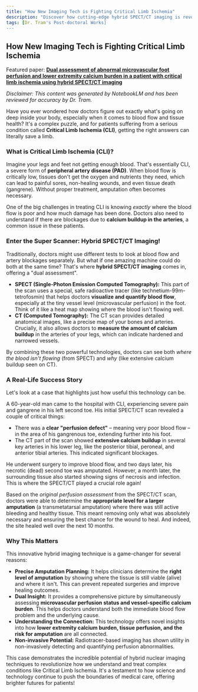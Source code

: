 ```yaml
---
title: "How New Imaging Tech is Fighting Critical Limb Ischemia"
description: "Discover how cutting-edge hybrid SPECT/CT imaging is revolutionizing treatment for Critical Limb Ischemia. Learn how this 'super scanner' combines blood flow visualization with calcium detection to guide precise amputation planning and save limbs. Explore a real patient case showing how dual assessment technology is transforming vascular care."
tags: [Dr. Tram's Post-doctoral Works]
---
```

## How New Imaging Tech is Fighting Critical Limb Ischemia

Featured paper: [**Dual assessment of abnormal microvascular foot perfusion and lower extremity calcium burden in a patient with critical limb ischemia using hybrid SPECT/CT imaging**](https://doi.org/10.1177/1358863X20964563)

*Disclaimer: This content was generated by NotebookLM and has been reviewed for accuracy by Dr. Tram.*

Have you ever wondered how doctors figure out exactly what's going on deep inside your body, especially when it comes to blood flow and tissue health? It's a complex puzzle, and for patients suffering from a serious condition called **Critical Limb Ischemia (CLI)**, getting the right answers can literally save a limb.

### What is Critical Limb Ischemia (CLI)?

Imagine your legs and feet not getting enough blood. That's essentially CLI, a severe form of **peripheral artery disease (PAD)**. When blood flow is critically low, tissues don't get the oxygen and nutrients they need, which can lead to painful sores, non-healing wounds, and even tissue death (gangrene). Without proper treatment, amputation often becomes necessary.

One of the big challenges in treating CLI is knowing *exactly* where the blood flow is poor and how much damage has been done. Doctors also need to understand if there are blockages due to **calcium buildup in the arteries**, a common issue in these patients.

### Enter the Super Scanner: Hybrid SPECT/CT Imaging!

Traditionally, doctors might use different tests to look at blood flow and artery blockages separately. But what if one amazing machine could do both at the same time? That's where **hybrid SPECT/CT imaging** comes in, offering a "dual assessment".

*   **SPECT (Single-Photon Emission Computed Tomography):** This part of the scan uses a special, safe radioactive tracer (like technetium-99m-tetrofosmin) that helps doctors **visualize and quantify blood flow**, especially at the tiny vessel level (microvascular perfusion) in the foot. Think of it like a heat map showing where the blood isn't flowing well.
*   **CT (Computed Tomography):** The CT scan provides detailed anatomical images, like a precise map of your bones and arteries. Crucially, it also allows doctors to **measure the amount of calcium buildup** in the arteries of your legs, which can indicate hardened and narrowed vessels.

By combining these two powerful technologies, doctors can see both *where the blood isn't flowing* (from SPECT) and *why* (like extensive calcium buildup seen on CT).

### A Real-Life Success Story

Let's look at a case that highlights just how useful this technology can be.

A 60-year-old man came to the hospital with CLI, experiencing severe pain and gangrene in his left second toe. His initial SPECT/CT scan revealed a couple of critical things:
*   There was a **clear "perfusion defect"** – meaning very poor blood flow – in the area of his gangrenous toe, extending further into his foot.
*   The CT part of the scan showed **extensive calcium buildup** in several key arteries in his lower leg, like the posterior tibial, peroneal, and anterior tibial arteries. This indicated significant blockages.

He underwent surgery to improve blood flow, and two days later, his necrotic (dead) second toe was amputated. However, a month later, the surrounding tissue also started showing signs of necrosis and infection. This is where the SPECT/CT played a crucial role again!

Based on the *original perfusion assessment* from the SPECT/CT scan, doctors were able to determine the **appropriate level for a larger amputation** (a transmetatarsal amputation) where there was still active bleeding and healthy tissue. This meant removing only what was absolutely necessary and ensuring the best chance for the wound to heal. And indeed, the site healed well over the next 10 months.

### Why This Matters

This innovative hybrid imaging technique is a game-changer for several reasons:

*   **Precise Amputation Planning:** It helps clinicians determine the **right level of amputation** by showing where the tissue is still viable (alive) and where it isn't. This can prevent repeated surgeries and improve healing outcomes.
*   **Dual Insight:** It provides a comprehensive picture by simultaneously assessing **microvascular perfusion status and vessel-specific calcium burden**. This helps doctors understand both the immediate blood flow problem and the underlying cause.
*   **Understanding the Connection:** This technology offers novel insights into how **lower extremity calcium burden, tissue perfusion, and the risk for amputation** are all connected.
*   **Non-invasive Potential:** Radiotracer-based imaging has shown utility in non-invasively detecting and quantifying perfusion abnormalities.

This case demonstrates the incredible potential of hybrid nuclear imaging techniques to revolutionize how we understand and treat complex conditions like Critical Limb Ischemia. It's a testament to how science and technology continue to push the boundaries of medical care, offering brighter futures for patients!